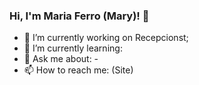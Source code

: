 ### Hi, I'm Maria Ferro (Mary)! 👋
- 🔭 I’m currently working on Recepcionst;
- 🌱 I’m currently learning: 
- 💬 Ask me about: - 
- 📫 How to reach me: (Site)



<!--
**Mari-ax/Mari-ax** is a ✨ _special_ ✨ repository because its `README.md` (this file) appears on your GitHub profile.

Here are some ideas to get you started:

- 🔭 I’m currently working on ...
- 🌱 I’m currently learning ...
- 👯 I’m looking to collaborate on ...
- 🤔 I’m looking for help with ...
- 💬 Ask me about ...
- 📫 How to reach me: ...
- 😄 Pronouns: ...
- ⚡ Fun fact: ...
-->
